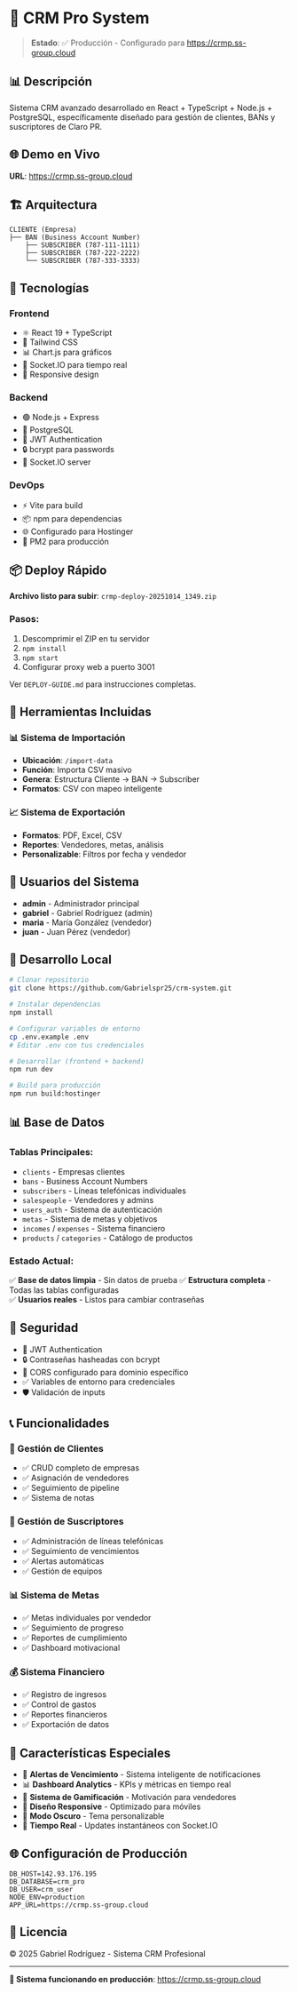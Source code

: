 # 🚀 CRM Pro System

> **Estado**: ✅ Producción - Configurado para https://crmp.ss-group.cloud

## 📊 Descripción

Sistema CRM avanzado desarrollado en React + TypeScript + Node.js + PostgreSQL, específicamente diseñado para gestión de clientes, BANs y suscriptores de Claro PR.

## 🌐 Demo en Vivo
**URL**: https://crmp.ss-group.cloud

## 🏗️ Arquitectura

```
CLIENTE (Empresa)
├── BAN (Business Account Number)
    ├── SUBSCRIBER (787-111-1111)
    ├── SUBSCRIBER (787-222-2222)
    └── SUBSCRIBER (787-333-3333)
```

## 🔧 Tecnologías

### Frontend
- ⚛️ React 19 + TypeScript
- 🎨 Tailwind CSS
- 📊 Chart.js para gráficos
- 🔄 Socket.IO para tiempo real
- 📱 Responsive design

### Backend
- 🟢 Node.js + Express
- 🐘 PostgreSQL
- 🔐 JWT Authentication
- 🔒 bcrypt para passwords
- 📡 Socket.IO server

### DevOps
- ⚡ Vite para build
- 📦 npm para dependencias
- 🌐 Configurado para Hostinger
- 🔧 PM2 para producción

## 📦 Deploy Rápido

**Archivo listo para subir**: `crmp-deploy-20251014_1349.zip`

### Pasos:
1. Descomprimir el ZIP en tu servidor
2. `npm install`
3. `npm start`
4. Configurar proxy web a puerto 3001

Ver `DEPLOY-GUIDE.md` para instrucciones completas.

## 🔧 Herramientas Incluidas

### 📊 Sistema de Importación
- **Ubicación**: `/import-data`
- **Función**: Importa CSV masivo
- **Genera**: Estructura Cliente → BAN → Subscriber
- **Formatos**: CSV con mapeo inteligente

### 📈 Sistema de Exportación  
- **Formatos**: PDF, Excel, CSV
- **Reportes**: Vendedores, metas, análisis
- **Personalizable**: Filtros por fecha y vendedor

## 👥 Usuarios del Sistema

- **admin** - Administrador principal
- **gabriel** - Gabriel Rodríguez (admin)
- **maria** - María González (vendedor)  
- **juan** - Juan Pérez (vendedor)

## 🚀 Desarrollo Local

```bash
# Clonar repositorio
git clone https://github.com/Gabrielspr25/crm-system.git

# Instalar dependencias
npm install

# Configurar variables de entorno
cp .env.example .env
# Editar .env con tus credenciales

# Desarrollar (frontend + backend)
npm run dev

# Build para producción
npm run build:hostinger
```

## 📊 Base de Datos

### Tablas Principales:
- `clients` - Empresas clientes
- `bans` - Business Account Numbers
- `subscribers` - Líneas telefónicas individuales
- `salespeople` - Vendedores y admins
- `users_auth` - Sistema de autenticación
- `metas` - Sistema de metas y objetivos
- `incomes` / `expenses` - Sistema financiero
- `products` / `categories` - Catálogo de productos

### Estado Actual:
✅ **Base de datos limpia** - Sin datos de prueba
✅ **Estructura completa** - Todas las tablas configuradas  
✅ **Usuarios reales** - Listos para cambiar contraseñas

## 🔐 Seguridad

- 🔐 JWT Authentication
- 🔒 Contraseñas hasheadas con bcrypt
- 🚫 CORS configurado para dominio específico
- ✅ Variables de entorno para credenciales
- 🛡️ Validación de inputs

## 📞 Funcionalidades

### 👥 Gestión de Clientes
- ✅ CRUD completo de empresas
- ✅ Asignación de vendedores
- ✅ Seguimiento de pipeline
- ✅ Sistema de notas

### 📱 Gestión de Suscriptores
- ✅ Administración de líneas telefónicas
- ✅ Seguimiento de vencimientos
- ✅ Alertas automáticas
- ✅ Gestión de equipos

### 📊 Sistema de Metas
- ✅ Metas individuales por vendedor
- ✅ Seguimiento de progreso
- ✅ Reportes de cumplimiento
- ✅ Dashboard motivacional

### 💰 Sistema Financiero
- ✅ Registro de ingresos
- ✅ Control de gastos
- ✅ Reportes financieros
- ✅ Exportación de datos

## 📱 Características Especiales

- 🚨 **Alertas de Vencimiento** - Sistema inteligente de notificaciones
- 📊 **Dashboard Analytics** - KPIs y métricas en tiempo real
- 🎯 **Sistema de Gamificación** - Motivación para vendedores
- 📱 **Diseño Responsive** - Optimizado para móviles
- 🌙 **Modo Oscuro** - Tema personalizable
- 🔄 **Tiempo Real** - Updates instantáneos con Socket.IO

## 🌐 Configuración de Producción

```env
DB_HOST=142.93.176.195
DB_DATABASE=crm_pro
DB_USER=crm_user
NODE_ENV=production
APP_URL=https://crmp.ss-group.cloud
```

## 📄 Licencia

© 2025 Gabriel Rodríguez - Sistema CRM Profesional

---

**🚀 Sistema funcionando en producción**: https://crmp.ss-group.cloud